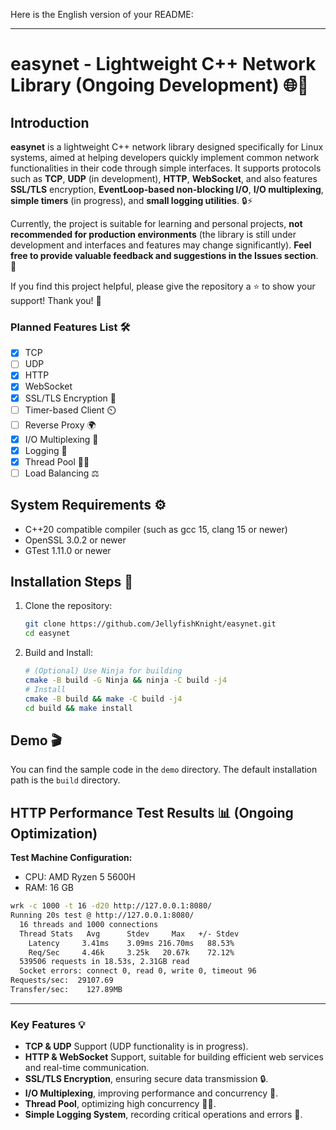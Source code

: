 Here is the English version of your README:

---

# easynet - Lightweight C++ Network Library (Ongoing Development) 🌐🚀

## Introduction

**easynet** is a lightweight C++ network library designed specifically for Linux systems, aimed at helping developers quickly implement common network functionalities in their code through simple interfaces. It supports protocols such as **TCP**, **UDP** (in development), **HTTP**, **WebSocket**, and also features **SSL/TLS** encryption, **EventLoop-based non-blocking I/O**, **I/O multiplexing**, **simple timers** (in progress), and **small logging utilities**. 🔒⚡

Currently, the project is suitable for learning and personal projects, **not recommended for production environments** (the library is still under development and interfaces and features may change significantly). **Feel free to provide valuable feedback and suggestions in the Issues section**. 💬

If you find this project helpful, please give the repository a ⭐️ to show your support! Thank you! 🙏

### Planned Features List 🛠️

- [x] TCP
- [ ] UDP
- [x] HTTP
- [x] WebSocket
- [x] SSL/TLS Encryption 🔐
- [ ] Timer-based Client ⏲️
- [ ] Reverse Proxy 🌍
- [x] I/O Multiplexing 🔄
- [x] Logging 📝
- [x] Thread Pool 🏋️‍♂️
- [ ] Load Balancing ⚖️

## System Requirements ⚙️

- C++20 compatible compiler (such as gcc 15, clang 15 or newer)
- OpenSSL 3.0.2 or newer
- GTest 1.11.0 or newer

## Installation Steps 🔧

1. Clone the repository:
   ```bash
   git clone https://github.com/JellyfishKnight/easynet.git
   cd easynet
   ```

2. Build and Install:
   ```bash
   # (Optional) Use Ninja for building
   cmake -B build -G Ninja && ninja -C build -j4
   # Install
   cmake -B build && make -C build -j4
   cd build && make install
   ```

## Demo 🎬

You can find the sample code in the `demo` directory. The default installation path is the `build` directory.

## HTTP Performance Test Results 📊 (Ongoing Optimization)

**Test Machine Configuration:**  
- CPU: AMD Ryzen 5 5600H  
- RAM: 16 GB  

```bash
wrk -c 1000 -t 16 -d20 http://127.0.0.1:8080/
Running 20s test @ http://127.0.0.1:8080/
  16 threads and 1000 connections
  Thread Stats   Avg      Stdev     Max   +/- Stdev
    Latency     3.41ms    3.09ms 216.70ms   88.53%
    Req/Sec     4.46k     3.25k   20.67k    72.12%
  539506 requests in 18.53s, 2.31GB read
  Socket errors: connect 0, read 0, write 0, timeout 96
Requests/sec:  29107.69
Transfer/sec:    127.89MB
```

---

### Key Features 💡

- **TCP & UDP** Support (UDP functionality is in progress).
- **HTTP & WebSocket** Support, suitable for building efficient web services and real-time communication.
- **SSL/TLS Encryption**, ensuring secure data transmission 🔒.
- **I/O Multiplexing**, improving performance and concurrency 🔄.
- **Thread Pool**, optimizing high concurrency 🏋️‍♂️.
- **Simple Logging System**, recording critical operations and errors 📝.
